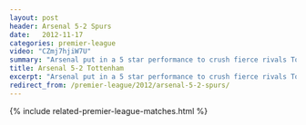 ```yaml
---
layout: post
header: Arsenal 5-2 Spurs
date:   2012-11-17
categories: premier-league
video: "CZmj7hjiW7U"
summary: "Arsenal put in a 5 star performance to crush fierce rivals Tottenham 5-2. Adebayor opened the scoring before a reckless tackle saw him sent off. Mertesacker equalised before Podolski and Giroud set Arsenal on their way to a memorable victory."
title: Arsenal 5-2 Tottenham 
excerpt: "Arsenal put in a 5 star performance to crush fierce rivals Tottenham 5-2. Adebayor opened the scoring before a reckless tackle saw him sent off. Mertesacker equalised before Podolski and Giroud set Arsenal on their way to a memorable victory."
redirect_from: /premier-league/2012/arsenal-5-2-spurs/
---
```


{% include related-premier-league-matches.html  %}